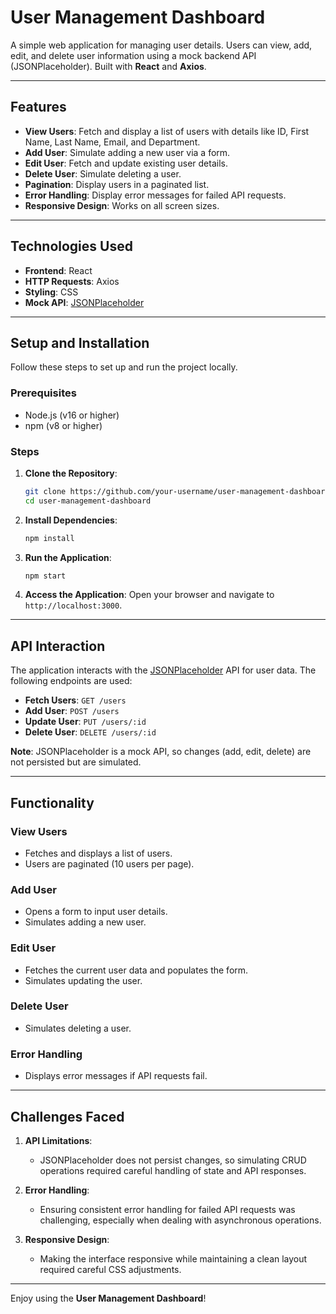 # User Management Dashboard

A simple web application for managing user details. Users can view, add, edit, and delete user information using a mock backend API (JSONPlaceholder). Built with **React** and **Axios**.

---

## Features

- **View Users**: Fetch and display a list of users with details like ID, First Name, Last Name, Email, and Department.
- **Add User**: Simulate adding a new user via a form.
- **Edit User**: Fetch and update existing user details.
- **Delete User**: Simulate deleting a user.
- **Pagination**: Display users in a paginated list.
- **Error Handling**: Display error messages for failed API requests.
- **Responsive Design**: Works on all screen sizes.

---

## Technologies Used

- **Frontend**: React
- **HTTP Requests**: Axios
- **Styling**: CSS
- **Mock API**: [JSONPlaceholder](https://jsonplaceholder.typicode.com)

---

## Setup and Installation

Follow these steps to set up and run the project locally.

### Prerequisites

- Node.js (v16 or higher)
- npm (v8 or higher)

### Steps

1. **Clone the Repository**:
   ```bash
   git clone https://github.com/your-username/user-management-dashboard.git
   cd user-management-dashboard
   ```

2. **Install Dependencies**:
   ```bash
   npm install
   ```

3. **Run the Application**:
   ```bash
   npm start
   ```

4. **Access the Application**:
   Open your browser and navigate to `http://localhost:3000`.

---

## API Interaction

The application interacts with the [JSONPlaceholder](https://jsonplaceholder.typicode.com) API for user data. The following endpoints are used:

- **Fetch Users**: `GET /users`
- **Add User**: `POST /users`
- **Update User**: `PUT /users/:id`
- **Delete User**: `DELETE /users/:id`

**Note**: JSONPlaceholder is a mock API, so changes (add, edit, delete) are not persisted but are simulated.

---

## Functionality

### View Users
- Fetches and displays a list of users.
- Users are paginated (10 users per page).

### Add User
- Opens a form to input user details.
- Simulates adding a new user.

### Edit User
- Fetches the current user data and populates the form.
- Simulates updating the user.

### Delete User
- Simulates deleting a user.

### Error Handling
- Displays error messages if API requests fail.

---

## Challenges Faced

1. **API Limitations**:
   - JSONPlaceholder does not persist changes, so simulating CRUD operations required careful handling of state and API responses.

2. **Error Handling**:
   - Ensuring consistent error handling for failed API requests was challenging, especially when dealing with asynchronous operations.

3. **Responsive Design**:
   - Making the interface responsive while maintaining a clean layout required careful CSS adjustments.

---

Enjoy using the **User Management Dashboard**! 
